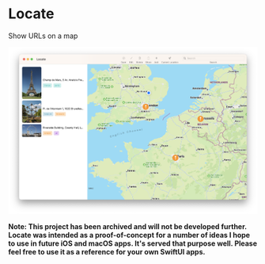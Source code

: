 # Locate

Show URLs on a map

![Screenshot of Locate showing a map of some tourist attractions](screenshots/main.png)

**Note: This project has been archived and will not be developed further. Locate was intended as a proof-of-concept for a number of ideas I hope to use in future iOS and macOS apps. It's served that purpose well. Please feel free to use it as a reference for your own SwiftUI apps.**

